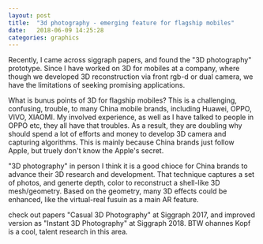 ```yaml
---
layout: post
title:  "3d photography - emerging feature for flagship mobiles"
date:   2018-06-09 14:25:28
categories: graphics
---
```


Recently, I came across siggraph papers, and found the "3D photography" prototype. Since I have worked on 3D for mobiles at a company, where though we 
developed 3D reconstruction via front rgb-d or dual camera, we have the limitations of seeking promising applications.

What is bunus points of 3D for flagship mobiles? This is a challenging, confusing, trouble, to many China mobile brands, including Huawei, OPPO, VIVO, XIAOMI.
My involved experience, as well as I have talked to people in OPPO etc, they all have that troubles. As a result, they are doubling why should spend a lot of efforts and money
to develop 3D camera and capturing algorithms. This is mainly because China brands just follow Apple, but truely don't know the Apple's secret.

"3D photography" in person I think it is a good chioce for China brands to advance their 3D research and development. That technique captures a set of 
photos, and generte depth, color to reconstruct a shell-like 3D mesh/geometry. Based on the geometry, many 3D effects could be enhanced, like the virtual-real
fusuin as a main AR feature.

check out papers "Casual 3D Photography" at Siggraph 2017, and improved version as "Instant 3D Photography" at Siggraph 2018. BTW ohannes Kopf is a cool, talent research in this area.
